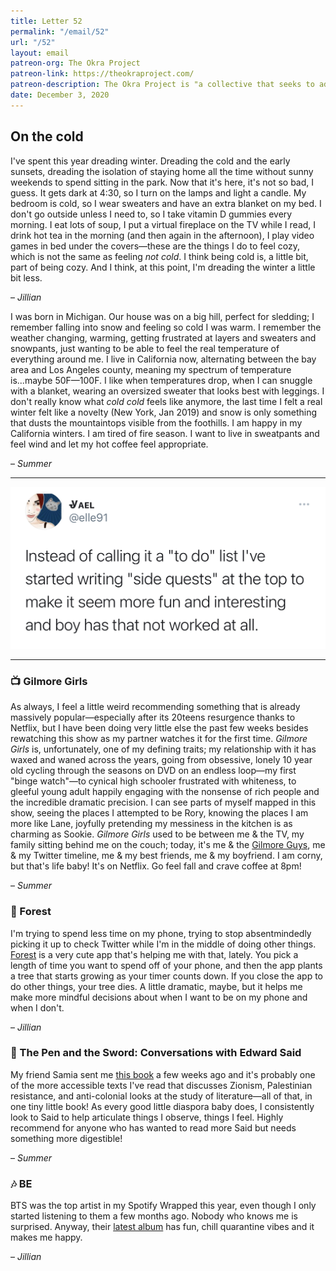 ```yaml
---
title: Letter 52
permalink: "/email/52"
url: "/52"
layout: email
patreon-org: The Okra Project
patreon-link: https://theokraproject.com/
patreon-description: The Okra Project is "a collective that seeks to address the global crisis faced by Black Trans people by bringing home cooked, healthy, and culturally specific meals and resources to Black Trans People wherever we can reach them." A full session is $90—help us get there!
date: December 3, 2020
---
```


## On the cold

I've spent this year dreading winter. Dreading the cold and the early sunsets, dreading the isolation of staying home all the time without sunny weekends to spend sitting in the park. Now that it's here, it's not so bad, I guess. It gets dark at 4:30, so I turn on the lamps and light a candle. My bedroom is cold, so I wear sweaters and have an extra blanket on my bed. I don't go outside unless I need to, so I take vitamin D gummies every morning. I eat lots of soup, I put a virtual fireplace on the TV while I read, I drink hot tea in the morning (and then again in the afternoon), I play video games in bed under the covers—these are the things I do to feel cozy, which is not the same as feeling *not cold*. I think being cold is, a little bit, part of being cozy. And I think, at this point, I'm dreading the winter a little bit less.

– *Jillian*

I was born in Michigan. Our house was on a big hill, perfect for sledding; I remember falling into snow and feeling so cold I was warm. I remember the weather changing, warming, getting frustrated at layers and sweaters and snowpants, just wanting to be able to feel the real temperature of everything around me. I live in California now, alternating between the bay area and Los Angeles county, meaning my spectrum of temperature is...maybe 50F—100F. I like when temperatures drop, when I can snuggle with a blanket, wearing an oversized sweater that looks best with leggings. I don't really know what *cold cold* feels like anymore, the last time I felt a real winter felt like a novelty (New York, Jan 2019) and snow is only something that dusts the mountaintops visible from the foothills. I am happy in my California winters. I am tired of fire season. I want to live in sweatpants and feel wind and let my hot coffee feel appropriate.

– *Summer*

<hr>

<a href="https://twitter.com/elle91/status/1333390346181599232">
  <img src="/assets/images/tweets/52.jpeg" class="tweet">
</a>

<hr>

### 📺 Gilmore Girls

As always, I feel a little weird recommending something that is already massively popular—especially after its 20teens resurgence thanks to Netflix, but I have been doing very little else the past few weeks besides rewatching this show as my partner watches it for the first time. *Gilmore Girls* is, unfortunately, one of my defining traits; my relationship with it has waxed and waned across the years, going from obsessive, lonely 10 year old cycling through the seasons on DVD on an endless loop—my first "binge watch"—to cynical high schooler frustrated with whiteness, to gleeful young adult happily engaging with the nonsense of rich people and the incredible dramatic precision. I can see parts of myself mapped in this show, seeing the places I attempted to be Rory, knowing the places I am more like Lane, joyfully pretending my messiness in the kitchen is as charming as Sookie. *Gilmore Girls* used to be between me & the TV, my family sitting behind me on the couch; today, it's me & the [Gilmore Guys](http://www.gilmoreguysshow.com/), me & my Twitter timeline, me & my best friends, me & my boyfriend. I am corny, but that's life baby! It's on Netflix. Go feel fall and crave coffee at 8pm!  

– *Summer*

### 📱 Forest

I'm trying to spend less time on my phone, trying to stop absentmindedly picking it up to check Twitter while I'm in the middle of doing other things. [Forest](https://www.forestapp.cc) is a very cute app that's helping me with that, lately. You pick a length of time you want to spend off of your phone, and then the app plants a tree that starts growing as your timer counts down. If you close the app to do other things, your tree dies. A little dramatic, maybe, but it helps me make more mindful decisions about when I want to be on my phone and when I don't.

– *Jillian*

### 📖 The Pen and the Sword: Conversations with Edward Said

My friend Samia sent me [this book](https://www.haymarketbooks.org/books/888-the-pen-and-the-sword) a few weeks ago and it's probably one of the more accessible texts I've read that discusses Zionism, Palestinian resistance, and anti-colonial looks at the study of literature—all of that, in one tiny little book! As every good little diaspora baby does, I consistently look to Said to help articulate things I observe, things I feel. Highly recommend for anyone who has wanted to read more Said but needs something more digestible!

– *Summer*

### 🎶 BE

BTS was the top artist in my Spotify Wrapped this year, even though I only started listening to them a few months ago. Nobody who knows me is surprised. Anyway, their [latest album](https://open.spotify.com/album/2qehskW9lYGWfYb0xPZkrS?si=699Ud167R6WgkYCsGs-IvA) has fun, chill quarantine vibes and it makes me happy.

– *Jillian*
